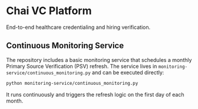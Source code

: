 # Chai VC Platform

End-to-end healthcare credentialing and hiring verification.

## Continuous Monitoring Service

The repository includes a basic monitoring service that schedules a monthly
Primary Source Verification (PSV) refresh. The service lives in
`monitoring-service/continuous_monitoring.py` and can be executed directly:

```bash
python monitoring-service/continuous_monitoring.py
```

It runs continuously and triggers the refresh logic on the first day of each
month.
